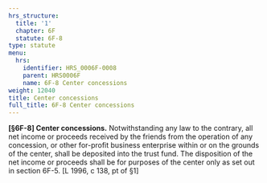 ```yaml
---
hrs_structure:
  title: '1'
  chapter: 6F
  statute: 6F-8
type: statute
menu:
  hrs:
    identifier: HRS_0006F-0008
    parent: HRS0006F
    name: 6F-8 Center concessions
weight: 12040
title: Center concessions
full_title: 6F-8 Center concessions
---
```

**[§6F-8] Center concessions.** Notwithstanding any law to the contrary, all net income or proceeds received by the friends from the operation of any concession, or other for-profit business enterprise within or on the grounds of the center, shall be deposited into the trust fund. The disposition of the net income or proceeds shall be for purposes of the center only as set out in section 6F-5\. [L 1996, c 138, pt of §1]